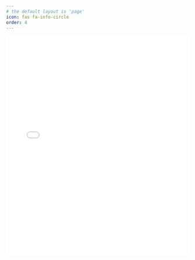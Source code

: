 ```yaml
---
# the default layout is 'page'
icon: fas fa-info-circle
order: 4
---
```





<iframe src="/assets/ascii/ascii.html" width="100%" style="min-height: 600px;" frameborder="0"></iframe>
